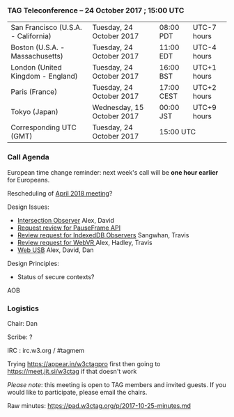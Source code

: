 ### TAG Teleconference – 24 October 2017 ; 15:00 UTC

<table>
<tr><td> San Francisco (U.S.A. - California) <td> Tuesday, 24 October 2017 <td> 08:00 PDT <td> UTC-7 hours
<tr><td> Boston (U.S.A. - Massachusetts) <td> Tuesday, 24 October 2017 <td> 11:00 EDT <td> UTC-4 hours
<tr><td> London (United Kingdom - England) <td> Tuesday, 24 October 2017 <td> 16:00 BST <td> UTC+1 hours
<tr><td> Paris (France) <td> Tuesday, 24 October 2017 <td> 17:00 CEST <td> UTC+2 hours
<tr><td> Tokyo (Japan) <td> Wednesday, 15 October 2017 <td> 00:00 JST <td> UTC+9 hours
<tr><td> Corresponding UTC (GMT) <td> Tuesday, 24 October 2017 <td colspan=2> 15:00 UTC
</table>

### Call Agenda

European time change reminder: next week's call will be **one hour earlier** for Europeans.

Rescheduling of [April 2018 meeting](https://github.com/w3ctag/meetings/tree/gh-pages/2018/04-tokyo)?

Design Issues:
* [Intersection Observer](https://github.com/w3ctag/design-reviews/issues/197) Alex, David
* [Request review for PauseFrame API](https://github.com/w3ctag/design-reviews/issues/196)
* [Review request for IndexedDB Observers](https://github.com/w3ctag/design-reviews/issues/189) Sangwhan, Travis
* [Review request for WebVR ](https://github.com/w3ctag/design-reviews/issues/185) Alex, Hadley, Travis
* [Web USB](https://github.com/w3ctag/design-reviews/issues/108) Alex, David, Dan

Design Principles:
* Status of secure contexts?

AOB

### Logistics

Chair: Dan

Scribe: ?

IRC : irc.w3.org / #tagmem

Trying https://appear.in/w3ctagpro first then going to https://meet.jit.si/w3ctag if that doesn't work

*Please note*: this meeting is open to TAG members and invited guests. If you would like to participate, please email the chairs.

Raw minutes: https://pad.w3ctag.org/p/2017-10-25-minutes.md

